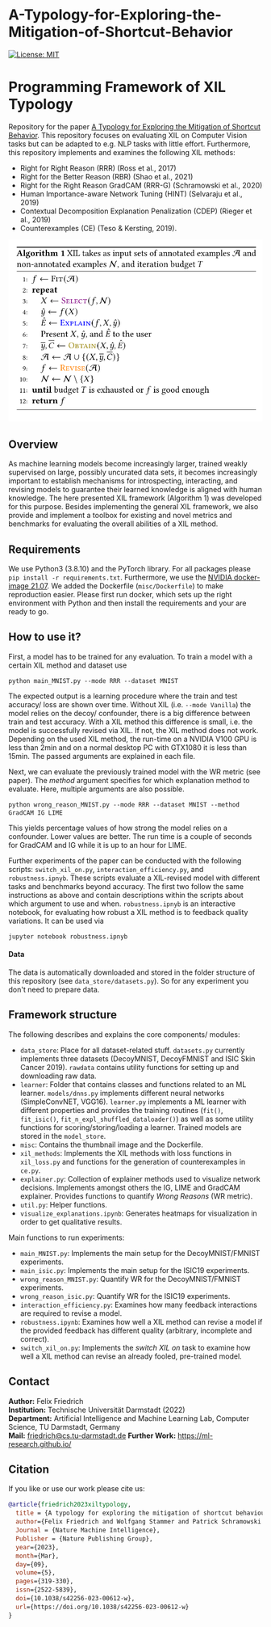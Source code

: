 # A-Typology-for-Exploring-the-Mitigation-of-Shortcut-Behavior

<!-- #region -->
[![License: MIT](https://img.shields.io/badge/License-MIT-yellow.svg)](https://opensource.org/licenses/MIT)
# Programming Framework of XIL Typology
Repository for the paper [A Typology for Exploring the Mitigation of Shortcut Behavior](https://arxiv.org/abs/2203.03668). This repository focuses on evaluating XIL on Computer Vision tasks but can be adapted to e.g. NLP tasks with little effort. Furthermore, this repository implements and examines the following XIL methods:

* Right for Right Reason (RRR) (Ross et al., 2017)
* Right for the Better Reason (RBR) (Shao et al., 2021)
* Right for the Right Reason GradCAM (RRR-G) (Schramowski et al., 2020)
* Human Importance-aware Network Tuning (HINT) (Selvaraju et al., 2019)
* Contextual Decomposition Explanation Penalization (CDEP) (Rieger et al., 2019)
* Counterexamples (CE) (Teso & Kersting, 2019).

![XIL Typology](./misc/framework_fig.png)

## Overview
As machine learning models become increasingly larger, trained weakly supervised on large, possibly uncurated data sets, it becomes increasingly important to establish mechanisms for introspecting, interacting, and revising models to guarantee their learned knowledge is aligned with human knowledge. 
The here presented XIL framework (Algorithm 1) was developed for this purpose. 
Besides implementing the general XIL framework, we also provide and implement a toolbox for existing and novel metrics and benchmarks for evaluating the overall abilities of a XIL method.

## Requirements
We use Python3 (3.8.10) and the PyTorch library. For all packages please `pip install -r requirements.txt`. Furthermore, we use the [NVIDIA docker-image 21.07](https://docs.nvidia.com/deeplearning/frameworks/pytorch-release-notes/rel_21-07.html#rel_21-07 "NVIDIA docker-image 21.07"). We added the Dockerfile (`misc/Dockerfile`) to make reproduction easier. Please first run docker, which sets up the right environment with Python and then install the requirements and your are ready to go.

## How to use it?
First, a model has to be trained for any evaluation. To train a model with a certain XIL method and dataset use 

```
python main_MNIST.py --mode RRR --dataset MNIST
``` 

The expected output is a learning procedure where the train and test accuracy/ loss are shown over time. Without XIL (i.e. `--mode Vanilla`) the model relies on the decoy/ confounder, there is a big difference between train and test accuracy. With a XIL method this difference is small, i.e. the model is successfully revised via XIL. If not, the XIL method does not work. Depending on the used XIL method, the run-time on a NVIDIA V100 GPU is less than 2min and on a normal desktop PC with GTX1080 it is less than 15min. The passed arguments are explained in each file.

Next, we can evaluate the previously trained model with the WR metric (see paper). The *method* argument specifies for which explanation method to evaluate. Here, multiple arguments are also possible.

```
python wrong_reason_MNIST.py --mode RRR --dataset MNIST --method GradCAM IG LIME
``` 

This yields percentage values of how strong the model relies on a confounder. Lower values are better. The run time is a couple of seconds for GradCAM and IG while it is up to an hour for LIME.

Further experiments of the paper can be conducted with the following scripts: `switch_xil_on.py`, `interaction_efficiency.py`, and `robustness.ipnyb`. These scripts evaluate a XIL-revised model with different tasks and benchmarks beyond accuracy. The first two follow the same instructions as above and contain descriptions within the scripts about which argument to use and when. `robustness.ipnyb` is an interactive notebook, for evaluating how robust a XIL method is to feedback quality variations. It can be used via

```
jupyter notebook robustness.ipnyb
``` 

#### Data
The data is automatically downloaded and stored in the folder structure of this repository (see `data_store/datasets.py`). So for any experiment you don't need to prepare data.

## Framework structure
The following describes and explains the core components/ modules:

* `data_store`: Place for all dataset-related stuff. `datasets.py` currently implements three datasets (DecoyMNIST, DecoyFMNIST and ISIC Skin Cancer 2019). `rawdata` contains utility functions for setting up and downloading raw data. 
* `learner`: Folder that contains classes and functions related to an ML learner. `models/dnns.py` implements different neural networks (SimpleConvNET, VGG16). `learner.py` implements a ML learner with different properties and provides the training routines (`fit()`, `fit_isic()`, `fit_n_expl_shuffled_dataloader()`) as well as some utility functions for scoring/storing/loading a learner. Trained models are stored in the `model_store`.
* `misc`: Contains the thumbnail image and the Dockerfile.
* `xil_methods`: Implements the XIL methods with loss functions in `xil_loss.py` and functions for the generation of counterexamples in `ce.py`. 
* `explainer.py`: Collection of explainer methods used to visualize network decisions. Implements amongst others the IG, LIME and GradCAM explainer. Provides functions to quantify *Wrong Reasons* (WR metric). 
* `util.py`: Helper functions.
* `visualize_explanations.ipynb`: Generates heatmaps for visualization in order to get qualitative results.

Main functions to run experiments:
* `main_MNIST.py`: Implements the main setup for the DecoyMNIST/FMNIST experiments.  
* `main_isic.py`: Implements the main setup for the ISIC19 experiments.
* `wrong_reason_MNIST.py`: Quantify WR for the DecoyMNIST/FMNIST experiments.
* `wrong_reason_isic.py`: Quantify WR for the ISIC19 experiments.
* `interaction_efficiency.py`: Examines how many feedback interactions are required to revise a model.
* `robustness.ipynb`: Examines how well a XIL method can revise a model if the provided feedback has different quality (arbitrary, incomplete and correct).
* `switch_xil_on.py`: Implements the *switch XIL on* task to examine how well a XIL method can revise an already fooled, pre-trained model.

## Contact
**Author:** Felix Friedrich  
**Institution:** Technische Universität Darmstadt (2022)  
**Department:** Artificial Intelligence and Machine Learning Lab, Computer Science, TU Darmstadt, Germany   
**Mail:** <friedrich@cs.tu-darmstadt.de>
**Further Work:** https://ml-research.github.io/

## Citation
If you like or use our work please cite us:
```bibtex
@article{friedrich2023xiltypology,
  title = {A typology for exploring the mitigation of shortcut behaviour},
  author={Felix Friedrich and Wolfgang Stammer and Patrick Schramowski and Kristian Kersting},
  Journal = {Nature Machine Intelligence},
  Publisher = {Nature Publishing Group},
  year={2023},
  month={Mar},
  day={09},
  volume={5},
  pages={319-330},
  issn={2522-5839},
  doi={10.1038/s42256-023-00612-w},
  url={https://doi.org/10.1038/s42256-023-00612-w}
}
```
<!-- #endregion -->
